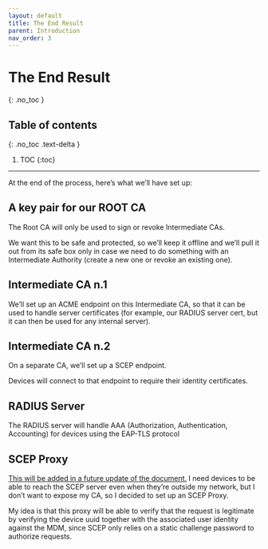 ```yaml
---
layout: default
title: The End Result
parent: Introduction
nav_order: 3
---
```


# The End Result
{: .no_toc }

## Table of contents
{: .no_toc .text-delta }

1. TOC
{:toc}

---


At the end of the process, here’s what we’ll have set up:

## A key pair for our ROOT CA

The Root CA will only be used to sign or revoke Intermediate CAs.

We want this to be safe and protected, so we’ll keep it offline and we’ll pull it out from its safe box only in case we need to do something with an Intermediate Authority (create a new one or revoke an existing one).

## Intermediate CA n.1

We’ll set up an ACME endpoint on this Intermediate CA, so that it can be used to handle server certificates (for example, our RADIUS server cert, but it can then be used for any internal server).

## Intermediate CA n.2

On a separate CA, we’ll set up a SCEP endpoint.

Devices will connect to that endpoint to require their identity certificates.

## RADIUS Server

The RADIUS server will handle AAA (Authorization, Authentication, Accounting) for devices using the EAP-TLS protocol

## SCEP Proxy
<span style="text-decoration:underline;">This will be added in a future update of the document.</span>
I need devices to be able to reach the SCEP server even when they’re outside my network, but I don’t want to expose my CA, so I decided to set up an SCEP Proxy. 

My idea is that this proxy will be able to verify that the request is legitimate by verifying the device uuid together with the associated user identity against the MDM, since SCEP only relies on a static challenge password to authorize requests.
